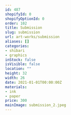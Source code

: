 ```yaml
---
id: 487
shopifyId: 0
shopifyOptionId: 0
order: 102
title: Submission
slug: submission
url: art-works/submission
aliases: []
categories:
- shibari
- graphics
inStock: false
isVisible: false
location: ""
height: 32
width: 26
date: 2021-01-01T00:00:00Z
materials:
- ink
- paper
price: 300
mainImage: submission_2.jpeg
---
```

